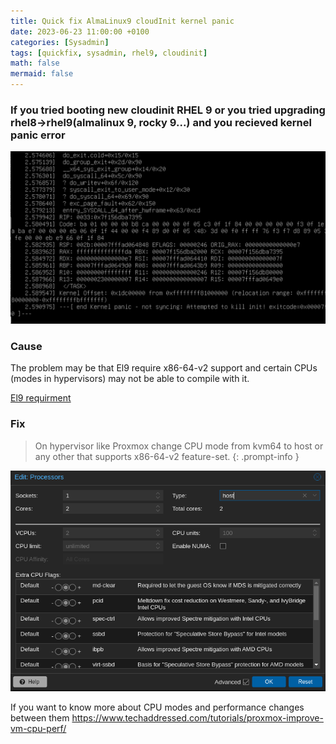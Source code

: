 ```yaml
---
title: Quick fix AlmaLinux9 cloudInit kernel panic
date: 2023-06-23 11:00:00 +0100
categories: [Sysadmin]
tags: [quickfix, sysadmin, rhel9, cloudinit]
math: false
mermaid: false
---
```



### If you tried booting new cloudinit RHEL 9 or you tried upgrading rhel8->rhel9(almalinux 9, rocky 9...) and you recieved kernel panic error 

![img-description](/assets/img/posts/2023-06-23-Quick-fix-AlmaLinux9-cloud-init-kernel-panic.md/kKWimage.png)



### Cause

The problem may be that El9 require x86-64-v2 support and certain CPUs (modes in hypervisors) may not be able to compile with it.

[El9 requirment](https://forums.rockylinux.org/t/el9-will-require-x86-64-v2-support/5311)



### Fix

> On hypervisor like Proxmox change CPU mode from kvm64 to host or any other that supports x86-64-v2 feature-set.
{: .prompt-info }

![img-description](/assets/img/posts/2023-06-23-Quick-fix-AlmaLinux9-cloud-init-kernel-panic.md/S83image.png)

If you want to know more about CPU modes and performance changes between them
https://www.techaddressed.com/tutorials/proxmox-improve-vm-cpu-perf/






